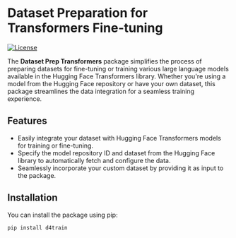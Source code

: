 # Dataset Preparation for Transformers Fine-tuning


[![License](https://img.shields.io/badge/license-MIT-blue.svg)](https://opensource.org/licenses/MIT)

The **Dataset Prep Transformers** package simplifies the process of preparing datasets for fine-tuning or training various large language models available in the Hugging Face Transformers library. Whether you're using a model from the Hugging Face repository or have your own dataset, this package streamlines the data integration for a seamless training experience.

## Features

- Easily integrate your dataset with Hugging Face Transformers models for training or fine-tuning.
- Specify the model repository ID and dataset from the Hugging Face library to automatically fetch and configure the data.
- Seamlessly incorporate your custom dataset by providing it as input to the package.

## Installation

You can install the package using pip:

```bash
pip install d4train

